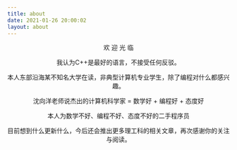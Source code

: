 ```yaml
---
title: about
date: 2021-01-26 20:00:02
layout: about
---
```

<p align="center">欢 迎 光 临</p>
<p align="center">我认为C++是最好的语言，不接受任何反驳。</p>
<p align="center">本人东部沿海某不知名大学在读，非典型计算机专业学生，除了编程对什么都感兴趣。</p>
<p align="center">沈向洋老师说杰出的计算机科学家 = 数学好 + 编程好 + 态度好</p>
<p align="center">本人为数学不好、编程不好、态度不好的二手程序员</p>
<p align="center">目前想到什么更新什么，今后还会推出更多理工科的相关文章，再次感谢你的关注与阅读。</p>

